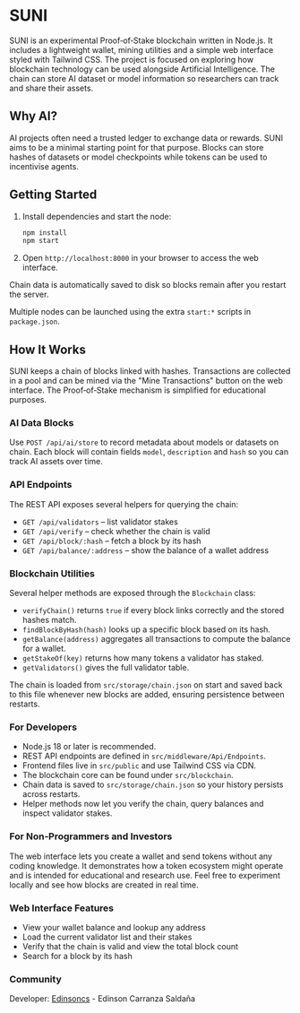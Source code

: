 # SUNI

SUNI is an experimental Proof‑of‑Stake blockchain written in Node.js. It includes
a lightweight wallet, mining utilities and a simple web interface styled with
Tailwind CSS.  The project is focused on exploring how blockchain technology can
be used alongside Artificial Intelligence. The chain can store AI dataset or
model information so researchers can track and share their assets.


## Why AI?

AI projects often need a trusted ledger to exchange data or rewards. SUNI aims
to be a minimal starting point for that purpose. Blocks can store hashes of
datasets or model checkpoints while tokens can be used to incentivise agents.

## Getting Started

1. Install dependencies and start the node:

   ```bash
   npm install
   npm start
   ```

2. Open `http://localhost:8000` in your browser to access the web interface.

Chain data is automatically saved to disk so blocks remain after you restart the server.

Multiple nodes can be launched using the extra `start:*` scripts in
`package.json`.

## How It Works

SUNI keeps a chain of blocks linked with hashes. Transactions are collected in a
pool and can be mined via the "Mine Transactions" button on the web interface.
The Proof‑of‑Stake mechanism is simplified for educational purposes.

### AI Data Blocks

Use `POST /api/ai/store` to record metadata about models or datasets on chain.
Each block will contain fields `model`, `description` and `hash` so you can
track AI assets over time.

### API Endpoints

The REST API exposes several helpers for querying the chain:

- `GET /api/validators` – list validator stakes
- `GET /api/verify` – check whether the chain is valid
- `GET /api/block/:hash` – fetch a block by its hash
- `GET /api/balance/:address` – show the balance of a wallet address

### Blockchain Utilities

Several helper methods are exposed through the `Blockchain` class:

- `verifyChain()` returns `true` if every block links correctly and the
  stored hashes match.
- `findBlockByHash(hash)` looks up a specific block based on its hash.
- `getBalance(address)` aggregates all transactions to compute the balance
  for a wallet.
- `getStakeOf(key)` returns how many tokens a validator has staked.
- `getValidators()` gives the full validator table.

The chain is loaded from `src/storage/chain.json` on start and saved back to
this file whenever new blocks are added, ensuring persistence between restarts.


### For Developers

- Node.js 18 or later is recommended.
- REST API endpoints are defined in `src/middleware/Api/Endpoints`.
- Frontend files live in `src/public` and use Tailwind CSS via CDN.
- The blockchain core can be found under `src/blockchain`.
- Chain data is saved to `src/storage/chain.json` so your history persists across restarts.
- Helper methods now let you verify the chain, query balances and inspect validator stakes.

### For Non‑Programmers and Investors

The web interface lets you create a wallet and send tokens without any coding
knowledge.  It demonstrates how a token ecosystem might operate and is intended
for educational and research use.  Feel free to experiment locally and see how
blocks are created in real time.

### Web Interface Features

- View your wallet balance and lookup any address
- Load the current validator list and their stakes
- Verify that the chain is valid and view the total block count
- Search for a block by its hash

### Community

Developer: [Edinsoncs](https://edinsoncs.com) - Edinson Carranza Saldaña







